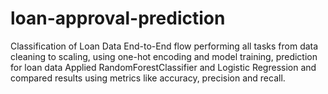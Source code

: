 # loan-approval-prediction
Classification of Loan Data
End-to-End flow performing all tasks from data cleaning to scaling, using one-hot encoding and model training, prediction for loan data
Applied RandomForestClassifier and Logistic Regression and compared results using metrics like accuracy, precision and recall.
